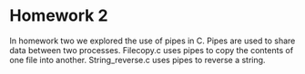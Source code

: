 # Homework 2
In homework two we explored the use of pipes in C. Pipes are used to share data between two processes. Filecopy.c uses pipes to copy the contents of one file into another. String_reverse.c uses pipes to reverse a string.
